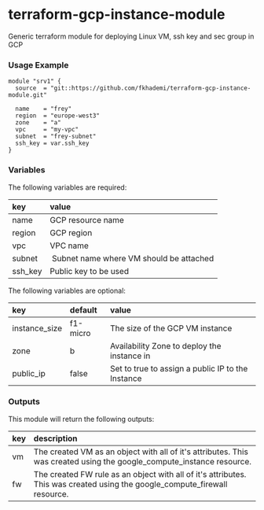 # terraform-gcp-instance-module
Generic terraform module for deploying Linux VM, ssh key and sec group in GCP

### Usage Example
```
module "srv1" {
  source  = "git::https://github.com/fkhademi/terraform-gcp-instance-module.git"
  
  name    = "frey"
  region  = "europe-west3"
  zone    = "a"
  vpc     = "my-vpc"
  subnet  = "frey-subnet"
  ssh_key = var.ssh_key
}
```

### Variables
The following variables are required:

key | value
:--- | :---
name | GCP resource name
region | GCP region
vpc | VPC name
subnet | Subnet name where VM should be attached
ssh_key | Public key to be used

The following variables are optional:

key | default | value 
:---|:---|:---
instance_size | f1-micro | The size of the GCP VM instance
zone | b | Availability Zone to deploy the instance in
public_ip | false | Set to true to assign a public IP to the Instance

### Outputs
This module will return the following outputs:

key | description
:---|:---
vm | The created VM as an object with all of it's attributes. This was created using the google_compute_instance resource.
fw | The created FW rule as an object with all of it's attributes. This was created using the google_compute_firewall resource.